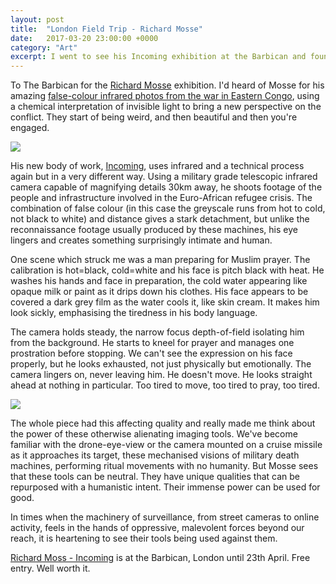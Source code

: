 ```yaml
---
layout: post
title:  "London Field Trip - Richard Mosse"
date:   2017-03-20 23:00:00 +0000
category: "Art"
excerpt: I went to see his Incoming exhibition at the Barbican and found it very good indeed. 
---
```


To The Barbican for the [Richard Mosse](http://www.richardmosse.com) exhibition. I'd heard of Mosse for his amazing [false-colour infrared photos from the war in Eastern Congo](http://www.richardmosse.com/projects/the-enclave), using a chemical interpretation of invisible light to bring a new perspective on the conflict. They start of being weird, and then beautiful and then you're engaged. 

![](/images/mosse-barbican-2.jpg)

His new body of work, [Incoming](http://www.richardmosse.com/projects/incoming), uses infrared and a technical process again but in a very different way. Using a military grade telescopic infrared camera capable of magnifying details 30km away, he shoots footage of the people and infrastructure involved in the Euro-African refugee crisis. The combination of false colour (in this case the greyscale runs from hot to cold, not black to white) and distance gives a stark detachment, but unlike the reconnaissance footage usually produced by these machines, his eye lingers and creates something surprisingly intimate and human. 

One scene which struck me was a man preparing for Muslim prayer. The calibration is hot=black, cold=white and his face is pitch black with heat. He washes his hands and face in preparation, the cold water appearing like opaque milk or paint as it drips down his clothes. His face appears to be covered a dark grey film as the water cools it, like skin cream. It makes him look sickly, emphasising the tiredness in his body language. 

The camera holds steady, the narrow focus depth-of-field isolating him from the background. He starts to kneel for prayer and manages one prostration before stopping. We can't see the expression on his face properly, but he looks exhausted, not just physically but emotionally. The camera lingers on, never leaving him. He doesn't move. He looks straight ahead at nothing in particular. Too tired to move, too tired to pray, too tired. 

![](/images/mosse-barbican-1.jpg)

The whole piece had this affecting quality and really made me think about the power of these otherwise alienating imaging tools. We've become familiar with the drone-eye-view or the camera mounted on a cruise missile as it approaches its target, these mechanised visions of military death machines, performing ritual movements with no humanity. But Mosse sees that these tools can be neutral. They have unique qualities that can be repurposed with a humanistic intent. Their immense power can be used for good. 

In times when the machinery of surveillance, from street cameras to online activity, feels in the hands of oppressive, malevolent forces beyond our reach, it is heartening to see their tools being used against them. 

[Richard Moss - Incoming](https://www.barbican.org.uk/artgallery/event-detail.asp?ID=19949) is at the Barbican, London until 23th April. Free entry. Well worth it. 
